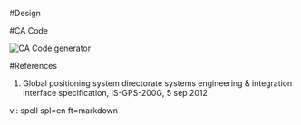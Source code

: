 #Design



#CA Code

![CA Code generator][1]

#References


1. Global positioning system directorate systems engineering &
integration interface specification, IS-GPS-200G, 5 sep 2012


[1]: file:///gold_code_generator.png

vi: spell spl=en ft=markdown
